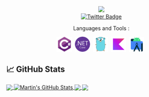 
<div align="center">
  <img src="https://media.giphy.com/media/M9gbBd9nbDrOTu1Mqx/giphy.gif" width="100"/>
</div>

<div id="badges" align="center">
  <a href="your-twitter-URL">
    <img src="https://img.shields.io/badge/Twitter-blue?style=for-the-badge&logo=twitter&logoColor=white" alt="Twitter Badge"/>
  </a>
</div>

<p align="center">Languages and Tools :</p>
<div align="center">
  <img src="https://github.com/devicons/devicon/blob/master/icons/csharp/csharp-original.svg" title="C#" alt="C#" width="40" height="40"/>&nbsp;
  <img src="https://github.com/devicons/devicon/blob/master/icons/dotnetcore/dotnetcore-original.svg" title=".NET Core" alt=".NET Core" width="40" height="40"/>&nbsp;
  <img src="https://github.com/devicons/devicon/blob/master/icons/go/go-original.svg" title="GoLang" alt="GoLang" width="40" height="40"/>&nbsp;
  <img src="https://github.com/devicons/devicon/blob/master/icons/kotlin/kotlin-original.svg" title="Kotlin" alt="Kotlin" width="40" height="40"/>&nbsp;
  <img src="https://github.com/devicons/devicon/blob/master/icons/androidstudio/androidstudio-original.svg" title="Android Studio" alt="Android Studio" width="40" height="40"/>&nbsp;
</div>



## &#x1f4c8; GitHub Stats

<a href="https://github.com/SW1pr0g/SW1pr0g">
  <img align="center" src="https://github-readme-stats.vercel.app/api/top-langs/?username=SW1pr0g&hide=java,html,tex&title_color=ffffff&text_color=c9cacc&icon_color=2bbc8a&bg_color=1d1f21&langs_count=3" />
</a>
<a href="https://github.com/SW1pr0g/SW1pr0g">
  <img align="center" src="https://github-readme-stats.vercel.app/api?username=SW1pr0g&show_icons=true&line_height=27&count_private=true&title_color=ffffff&text_color=c9cacc&icon_color=2bbc8a&bg_color=1d1f21" alt="Martin's GitHub Stats" />
</a>

<a href="https://github.com/SW1pr0g/goxtype">
  <img align="center" src="https://github-readme-stats.vercel.app/api/pin/?username=SW1pr0g&repo=goxtype&title_color=ffffff&text_color=c9cacc&icon_color=2bbc8a&bg_color=1d1f21" />
</a>    
<a href="https://github.com/SW1pr0g/goxtype_android">
  <img align="center" src="https://github-readme-stats.vercel.app/api/pin/?username=SW1pr0g&repo=goxtype_android&title_color=ffffff&text_color=c9cacc&icon_color=2bbc8a&bg_color=1d1f21" />
</a> 
